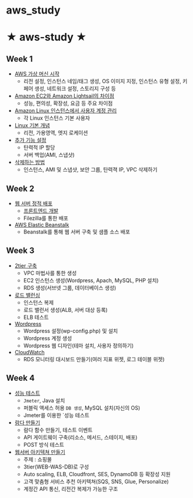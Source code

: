 # aws_study
# ★ aws-study ★

## Week 1

- [AWS 가상 머신 시작](https://github.com/chanwoo9730/aws_study/blob/main/Week%201/Linux%20%EA%B0%80%EC%83%81%EB%A8%B8%EC%8B%A0%20%EC%8B%9C%EC%9E%91.md)
  - 리전 설정, 인스턴스 네임/태그 생성, OS 이미지 지정, 인스턴스 유형 설정, 키 페어 생성, 네트워크 설정, 스토리지 구성 등 
- [Amazon EC2와 Amazon Lightsail의 차이점](https://github.com/chanwoo9730/aws_study/blob/main/Week%201/Amazon%20EC2%EC%99%80%20Amazon%20Lightsail%EC%9D%98%20%EC%B0%A8%EC%9D%B4%EC%A0%90.md) 
  - 성능, 편의성, 확장성, 요금 등 주요 차이점
- [Amazon Linux 인스턴스에서 사용자 계정 관리](https://github.com/chanwoo9730/aws_study/blob/main/Week%201/3_%20Amazon%20Linux%20%EC%9D%B8%EC%8A%A4%ED%84%B4%EC%8A%A4%EC%97%90%EC%84%9C%20%EC%82%AC%EC%9A%A9%EC%9E%90%20%EA%B3%84%EC%A0%95%20%EA%B4%80%EB%A6%AC.md)
  - 각 Linux 인스턴스 기본 사용자
- [Linux 기본 개념](https://github.com/chanwoo9730/aws_study/blob/main/Week%201/4_%20AWS%20%EA%B8%B0%EB%B3%B8%EA%B0%9C%EB%85%90.md) 
  - 리전, 가용영역, 엣지 로케이션
- [추가 기능 설정](https://github.com/khyup0629/aws-study/blob/main/week_1/%EC%9B%B9%EC%84%9C%EB%B2%84_%EB%A7%8C%EB%93%A4%EA%B8%B0.md#ec2-%EC%B6%94%EA%B0%80-%EA%B4%80%EB%A6%AC-%EA%B8%B0%EB%8A%A5) 
  - 탄력적 IP 할당
  - 서버 백업(AMI, 스냅샷)
- [삭제하는 방법](https://github.com/khyup0629/aws-study/blob/main/week_1/%EC%9B%B9%EC%84%9C%EB%B2%84_%EB%A7%8C%EB%93%A4%EA%B8%B0.md#%EC%82%AD%EC%A0%9C%ED%95%98%EA%B8%B0---%EB%84%A4%ED%8A%B8%EC%9B%8C%ED%81%AC-%EC%9B%B9%EC%84%9C%EB%B2%84-%EC%B6%94%EA%B0%80-%EA%B4%80%EB%A6%AC-%EA%B8%B0%EB%8A%A5)
  - 인스턴스, AMI 및 스냅샷, 보안 그룹, 탄력젹 IP, VPC 삭제하기

## Week 2

- [웹 서버 정적 배포](https://github.com/khyup0629/aws-study/blob/main/week_2/%EC%9B%B9%EC%84%9C%EB%B2%84_%EC%A0%95%EC%A0%81%EB%B0%B0%ED%8F%AC.md#%EC%9B%B9-%EC%84%9C%EB%B2%84-%EC%A0%95%EC%A0%81-%EB%B0%B0%ED%8F%AC)
	- [프론트엔드 개발](https://github.com/khyup0629/aws-study/tree/main/week_2/KIM-HYEOB-Wep-Page)
	- Filezilla를 통한 배포
- [AWS Elastic Beanstalk](https://github.com/khyup0629/aws-study/blob/main/week_2/AWS_Beanstalk.md#aws-beanstalk)
	- Beanstalk를 통해 웹 서버 구축 및 샘플 소스 배포

## Week 3

- [2tier 구축](https://github.com/khyup0629/aws-study/blob/main/week_3/2tier_%EA%B5%AC%EC%B6%95.md#2tier-%EA%B5%AC%EC%B6%95)
	- VPC 마법사를 통한 생성
	- EC2 인스턴스 생성(Wordpress, Apach, MySQL, PHP 설치)
	- RDS 생성(서브넷 그룹, 데이터베이스 생성)
- [로드 밸런싱](https://github.com/khyup0629/aws-study/blob/main/week_3/ELB.md#%EB%A1%9C%EB%93%9C%EB%B0%B8%EB%9F%B0%EC%8B%B1load-balancing)
	- 인스턴스 복제
	- 로드 밸런서 생성(ALB, 서버 대상 등록)
	- ELB 테스트
- [Wordpress](https://github.com/khyup0629/aws-study/blob/main/week_3/Wordpress.md#wordpress)
	- Wordpress 설정(wp-config.php) 및 설치
	- Wordpress 계정 생성
	- Wordpress 웹 디자인(테마 설치, 사용자 정의하기)
- [CloudWatch](https://github.com/khyup0629/aws-study/blob/main/week_3/CloudWatch.md#cloudwatch-%EC%82%AC%EC%9A%A9%EB%B2%95)
	- RDS 모니터링 대시보드 만들기(여러 지표 위젯, 로그 테이블 위젯)

## Week 4

- [성능 테스트](https://github.com/khyup0629/aws-study/blob/main/week_4/%EC%84%B1%EB%8A%A5_%ED%85%8C%EC%8A%A4%ED%8A%B8.md#%EC%84%B1%EB%8A%A5-%ED%85%8C%EC%8A%A4%ED%8A%B8)
	- `Jmeter`, Java 설치
	- 퍼블릭 액세스 허용 `DB 생성`, MySQL 설치(자신의 OS)
	- Jmeter를 이용한 `성능 테스트
- [람다 만들기](https://github.com/khyup0629/aws-study/blob/main/week_4/AWS_lambda.md#aws-lambda)
	- 람다 함수 만들기, 테스트 이벤트
	- API 게이트웨이 구축(리소스, 메서드, 스테이지, 배포)
	- POST 방식 테스트
- [웹서버 아키텍쳐 만들기](https://github.com/khyup0629/aws-study/blob/main/week_4/AWS_Webserver_Architecture.md#aws-%EC%9B%B9%EC%84%9C%EB%B2%84-%EC%95%84%ED%82%A4%ED%85%8D%EC%B3%90)
	- 주제 : 쇼핑몰
	- 3tier(WEB-WAS-DB)로 구성
	- Auto scaling, ELB, Cloudfront, SES, DynamoDB 등 확장성 지원
	- 고객 맞춤형 서비스 추천 아키텍쳐(SQS, SNS, Glue, Personalize)
	- 계정간 API 통신, 리전간 복제가 가능한 구조
